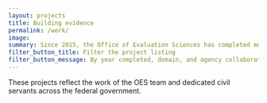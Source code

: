 ```yaml
---
layout: projects
title: Building evidence
permalink: /work/
image:
summary: Since 2015, the Office of Evaluation Sciences has completed more than 70 tests with more than a dozen agencies.
filter_button_title: Filter the project listing
filter_button_message: By year completed, domain, and agency collaborator
---
```


These projects reflect the work of the OES team and dedicated civil servants across the federal government.

